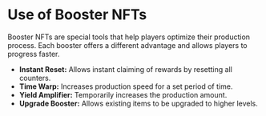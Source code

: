 # Use of Booster NFTs

Booster NFTs are special tools that help players optimize their production process. Each booster offers a different advantage and allows players to progress faster.

- **Instant Reset:** Allows instant claiming of rewards by resetting all counters.
- **Time Warp:** Increases production speed for a set period of time.
- **Yield Amplifier:** Temporarily increases the production amount.
- **Upgrade Booster:** Allows existing items to be upgraded to higher levels.

